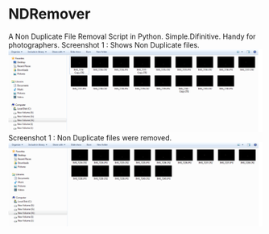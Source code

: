 # NDRemover
A Non Duplicate File Removal Script in Python.
Simple.Difinitive. Handy for photographers.
Screenshot 1 : Shows Non Duplicate files.
![Screenshot1](https://github.com/HashtagDev/NDRemover/blob/master/shot1.png?raw=true "Before running script")
Screenshot 1 : Non Duplicate files were removed.
![Screenshot1](https://github.com/HashtagDev/NDRemover/blob/master/shot2.png?raw=true "After running script non-distinct files removed")
